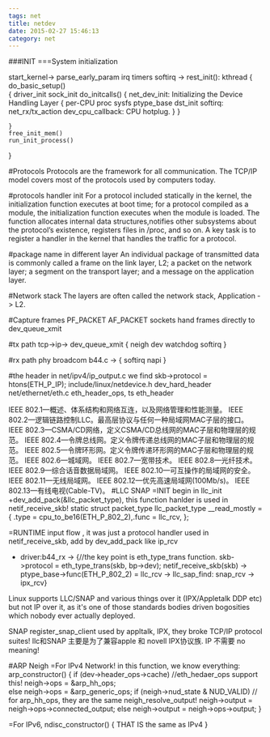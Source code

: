 ```yaml
---
tags: net
title: netdev
date: 2015-02-27 15:46:13
category: net
---
```

###INIT
===System initialization

start_kernel-> parse_early_param irq timers softirq -> rest_init(): kthread
{
	do_basic_setup()  
	{
		driver_init
		sock_init
		do_initcalls()
		{
			net_dev_init: Initializing the Device Handling Layer
			{
				per-CPU 
				proc
				sysfs
				ptype_base
				dst_init
				softirq: net_rx/tx_action
				dev_cpu_callback: CPU hotplug.
			}
		}

	}
	free_init_mem()
	run_init_process()
}

#Protocols
Protocols are the framework for all communication.
The TCP/IP model covers most of the protocols used by computers today.

#protocols handler init
For a protocol included statically in the kernel, the initialization function executes at boot time; 
for a protocol compiled as a module, the initialization function
executes when the module is loaded.
The function allocates internal data structures,notifies other subsystems about the protocol’s existence, 
registers files in /proc, and so on. 
A key task is to register a handler in the kernel that handles the traffic for a protocol.

#package name in different layer
An individual package of transmitted data is commonly called a frame on the link layer, L2; 
a packet on the network layer; a segment on the transport layer; and a message on the application layer.

#Network stack
The layers are often called the network stack, Application -> L2.

#Capture frames
PF_PACKET
AF_PACKET sockets hand frames directly to dev_queue_xmit

#tx path
tcp->ip-> dev_queue_xmit
{
	neigh
	dev watchdog
	softirq
}

#rx path
phy
broadcom b44.c
->
{
	softirq
	napi
}

#the header
in net/ipv4/ip_output.c we find skb->protocol = htons(ETH_P_IP);
include/linux/netdevice.h
dev_hard_header
net/ethernet/eth.c
eth_header_ops, ts eth_header

IEEE 802.1—概述、体系结构和网络互连，以及网络管理和性能测量。 
IEEE 802.2—逻辑链路控制LLC。最高层协议与任何一种局域网MAC子层的接口。 
IEEE 802.3—CSMA/CD网络，定义CSMA/CD总线网的MAC子层和物理层的规范。 
IEEE 802.4—令牌总线网。定义令牌传递总线网的MAC子层和物理层的规范。 
IEEE 802.5—令牌环形网。定义令牌传递环形网的MAC子层和物理层的规范。 
IEEE 802.6—城域网。 
IEEE 802.7—宽带技术。 
IEEE 802.8—光纤技术。 
IEEE 802.9—综合话音数据局域网。 
IEEE 802.10—可互操作的局域网的安全。 
IEEE 802.11—无线局域网。 
IEEE 802.12—优先高速局域网(100Mb/s)。 
IEEE 802.13—有线电视(Cable-TV)。 
#LLC SNAP
=INIT begin in llc_init
+dev_add_pack(&llc_packet_type), this function hanlder is used in netif_receive_skb!
static struct packet_type llc_packet_type __read_mostly = { .type = cpu_to_be16(ETH_P_802_2),.func = llc_rcv, };

=RUNTIME input flow , it was just a protocol handler used in netif_receive_skb, add by dev_add_pack like ip_rcv
+ driver:b44_rx -> 
{//the key point is eth_type_trans function.
skb->protocol = eth_type_trans(skb, bp->dev);
netif_receive_skb(skb) -> ptype_base->func(ETH_P_802_2) = llc_rcv -> llc_sap_find: snap_rcv -> ipx_rcv}

Linux supports LLC/SNAP and various things over it (IPX/Appletalk DDP
etc) but not IP over it, as it's one of those standards bodies driven
bogosities which nobody ever actually deployed.

SNAP register_snap_client used by appltalk, IPX, they broke TCP/IP protocol suites!
llc和SNAP 主要是为了兼容apple 和 novell IPX协议族.
IP 不需要 no meaning!


#ARP Neigh
=For IPv4 Network!
in this function, we know everything:
arp_constructor()
{
	if (dev->header_ops->cache) //eth_hedaer_ops support this!
		neigh->ops = &arp_hh_ops;                                                                                                                 
	else
		neigh->ops = &arp_generic_ops;
	if (neigh->nud_state & NUD_VALID) // for arp_hh_ops, they are the same neigh_resolve_output!
		neigh->output = neigh->ops->connected_output;
	else
		neigh->output = neigh->ops->output;
}

=For IPv6,
ndisc_constructor()
{
	THAT IS the same as IPv4 
}
